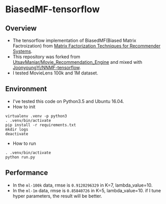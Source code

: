 # BiasedMF-tensorflow

## Overview

* The tensorflow implementation of BiasedMF(Biased Matrix Factroization) from [Matrix Factorization Techniques for Recommender Systems](http://base.sjtu.edu.cn/~bjshen/2.pdf).
* This repository was forked from [UtsavManiar/Movie_Recommendation_Engine](https://github.com/UtsavManiar/Movie_Recommendation_Engine) and mixed with [JoonyoungYi/NNMF-tensorflow](https://github.com/JoonyoungYi/NNMF-tensorflow).
* I tested MovieLens 100k and 1M dataset.

## Environment

* I've tested this code on Python3.5 and Ubuntu 16.04.
* How to init
```
virtualenv .venv -p python3
. .venv/bin/activate
pip install -r requirements.txt
mkdir logs
deactivate
```

* How to run
```
. .venv/bin/activate
python run.py
```


## Performance
* In the `ml-100k` data, rmse is `0.9120296329` in K=7, lambda_value=10. 
* In the `ml-1m` data, rmse is `0.85840726` in K=5, lambda_value=10. if I tune hyper parameters, the result will be better.

